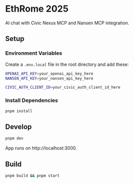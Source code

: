 # EthRome 2025

AI chat with Civic Nexus MCP and Nansen MCP integration.

## Setup

### Environment Variables

Create a `.env.local` file in the root directory and add these:

```bash
OPENAI_API_KEY=your_openai_api_key_here
NANSEN_API_KEY=your_nansen_api_key_here

CIVIC_AUTH_CLIENT_ID=your_civic_auth_client_id_here
```

### Install Dependencies

```bash
pnpm install
```

## Develop

```bash
pnpm dev
```

App runs on http://localhost:3000.

## Build

```bash
pnpm build && pnpm start
```